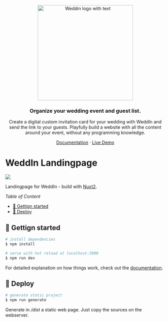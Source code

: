  <p align="center">
  <a href="https://weddin.site/">
    <img src="https://weddin.site/images/logo_with_text_small.png" width="300px" alt="Weddin logo with text" />
  </a>
 </p>

<h3 align="center">Organize your wedding event and guest list.</h3>
<p align="center">Create a digital custom invitation card for your wedding with WeddIn and send the link to your guests. Playfully build a website with all the content around your event, without any programming knowledge.</p>
<p align="center"></p>
<p align="center">
  <a target="_blank" href="https://weddin.site/doc">Documentation</a> · <a target="_blank" href="https://weddin.site/demo">Live Demo</a>
</p>

# WeddIn Landingpage<!-- omit in toc -->

<a href="https://nuxt.com/">
  <img src="https://img.shields.io/badge/dynamic/json?label=Nuxt&query=dependencies.nuxt&url=https://raw.githubusercontent.com/Devtory-GbR/weddin-site/master/package.json" />
</a>

<br />

Landingpage for WeddIn - build with [Nuxt2](https://v2.nuxt.com/).

_Table of Content_

- [🚀 Gettign started](#-gettign-started)
- [🚢 Deploy](#-deploy)

## 🚀 Gettign started

```bash
# install dependencies
$ npm install

# serve with hot reload at localhost:3000
$ npm run dev
```

For detailed explanation on how things work, check out the [documentation](https://nuxtjs.org).

## 🚢 Deploy

```bash
# generate static project
$ npm run generate
```

Generate in _/dist_ a static web page. Just copy the sources on the webserver.
